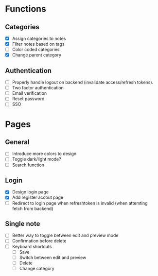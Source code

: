 # Functions

## Categories
- [x] Assign categories to notes
- [x] Filter notes based on tags
- [ ] Color coded categories
- [x] Change parent category

## Authentication
- [ ] Properly handle logout on backend (invalidate access/refresh tokens).
- [ ] Two factor authentication
- [ ] Email verification
- [ ] Reset password
- [ ] SSO

# Pages

## General
- [ ] Introduce more colors to design
- [ ] Toggle dark/light mode?
- [ ] Search function

## Login
- [x] Design login page
- [x] Add register accout page
- [ ] Redirect to login page when refreshtoken is invalid (when attemting fetch from backend)

## Single note
- [ ] Better way to toggle between edit and preview mode
- [ ] Confirmation before delete
- [ ] Keyboard shortcuts
    - [ ] Save
    - [ ] Switch between edit and preview
    - [ ] Delete
    - [ ] Change category
